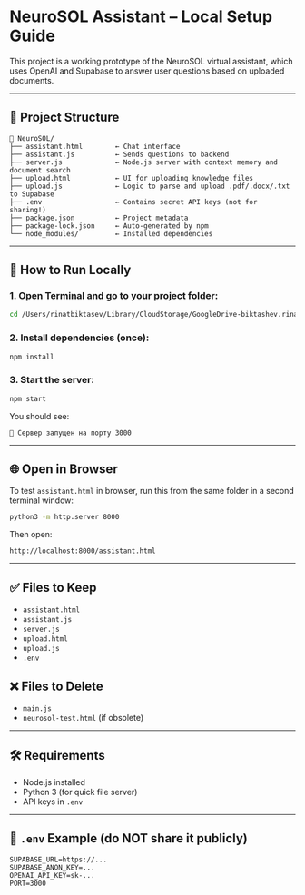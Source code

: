 # NeuroSOL Assistant – Local Setup Guide

This project is a working prototype of the NeuroSOL virtual assistant, which uses OpenAI and Supabase to answer user questions based on uploaded documents.

---

## 📁 Project Structure

```
📁 NeuroSOL/
├── assistant.html        ← Chat interface
├── assistant.js          ← Sends questions to backend
├── server.js             ← Node.js server with context memory and document search
├── upload.html           ← UI for uploading knowledge files
├── upload.js             ← Logic to parse and upload .pdf/.docx/.txt to Supabase
├── .env                  ← Contains secret API keys (not for sharing!)
├── package.json          ← Project metadata
├── package-lock.json     ← Auto-generated by npm
└── node_modules/         ← Installed dependencies
```

---

## 🚀 How to Run Locally

### 1. Open Terminal and go to your project folder:

```bash
cd /Users/rinatbiktasev/Library/CloudStorage/GoogleDrive-biktashev.rinat@gmail.com/Мой\ диск/Сопровождение\ онлайн-проектов/SOL\ Bot/NeuroSOL
```

### 2. Install dependencies (once):

```bash
npm install
```

### 3. Start the server:

```bash
npm start
```

You should see:

```
🚀 Сервер запущен на порту 3000
```

---

## 🌐 Open in Browser

To test `assistant.html` in browser, run this from the same folder in a second terminal window:

```bash
python3 -m http.server 8000
```

Then open:

```
http://localhost:8000/assistant.html
```

---

## ✅ Files to Keep

- `assistant.html`
- `assistant.js`
- `server.js`
- `upload.html`
- `upload.js`
- `.env`

## ❌ Files to Delete

- `main.js`
- `neurosol-test.html` (if obsolete)

---

## 🛠 Requirements

- Node.js installed
- Python 3 (for quick file server)
- API keys in `.env`

---

## 🔐 `.env` Example (do NOT share it publicly)

```
SUPABASE_URL=https://...
SUPABASE_ANON_KEY=...
OPENAI_API_KEY=sk-...
PORT=3000
```
